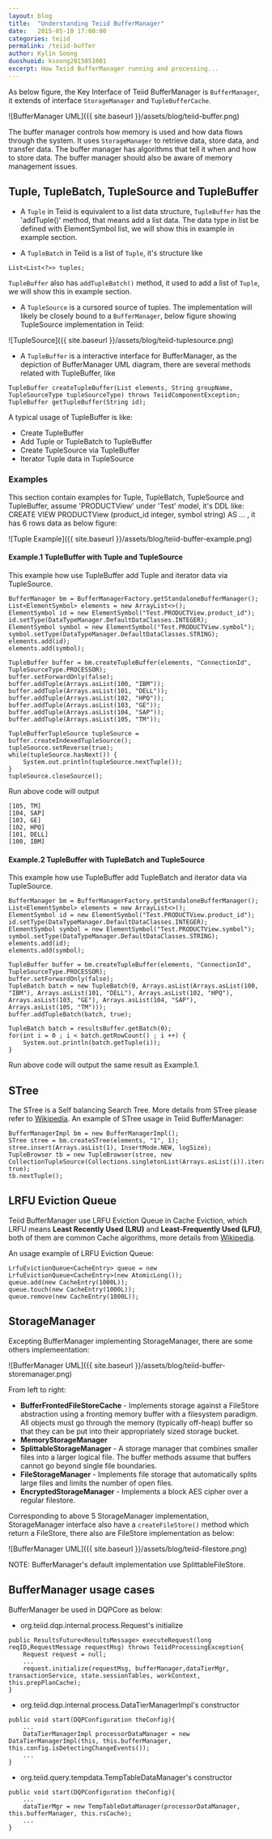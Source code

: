 ```yaml
---
layout: blog
title:  "Understanding Teiid BufferManager"
date:   2015-05-10 17:00:00
categories: teiid
permalink: /teiid-buffer
author: Kylin Soong
duoshuoid: ksoong2015051001
excerpt: How Teiid BufferManager running and processing...
---
```


As below figure, the Key Interface of Teiid BufferManager is `BufferManager`, it extends of interface `StorageManager` and `TupleBufferCache`.

![BufferManager UML]({{ site.baseurl }}/assets/blog/teiid-buffer.png)

The buffer manager controls how memory is used and how data flows through the system. It uses `StorageManager` to retrieve data, store data, and transfer data. The buffer manager has algorithms that tell it when and how to store data. The buffer manager should also be aware of memory management issues.

## Tuple, TupleBatch, TupleSource and TupleBuffer

* A `Tuple` in Teiid is equivalent to a list data structure, `TupleBuffer` has the 'addTuple()' method, that means add a list data. The data type in list be defined with ElementSymbol list, we will show this in example in example section.

* A `TupleBatch` in Teiid is a list of `Tuple`, it's structure like

~~~
List<List<?>> tuples;
~~~

`TupleBuffer` also has `addTupleBatch()` method, it used to add a list of `Tuple`, we will show this in example section.

* A `TupleSource` is a cursored source of tuples. The implementation will likely be closely bound to a `BufferManager`, below figure showing TupleSource implementation in Teiid:

![TupleSource]({{ site.baseurl }}/assets/blog/teiid-tuplesource.png) 

* A `TupleBuffer` is a interactive interface for BufferManager, as the depiction of BufferManager UML diagram, there are several methods related with TupleBuffer, like

~~~
TupleBuffer createTupleBuffer(List elements, String groupName, TupleSourceType tupleSourceType) throws TeiidComponentException;
TupleBuffer getTupleBuffer(String id);
~~~

A typical usage of TupleBuffer is like: 

* Create TupleBuffer
* Add Tuple or TupleBatch to TupleBuffer
* Create TupleSource via TupleBuffer
* Iterator Tuple data in TupleSource

### Examples

This section contain examples for Tuple, TupleBatch, TupleSource and TupleBuffer, assume 'PRODUCTView' under 'Test' model, it's DDL like: CREATE VIEW PRODUCTView (product_id integer, symbol string) AS ... , it has 6 rows data as below figure:

![Tuple Example]({{ site.baseurl }}/assets/blog/teiid-buffer-example.png)

#### Example.1 TupleBuffer with Tuple and TupleSource

This example how use TupleBuffer add Tuple and iterator data via TupleSource. 

~~~
BufferManager bm = BufferManagerFactory.getStandaloneBufferManager();
List<ElementSymbol> elements = new ArrayList<>();
ElementSymbol id = new ElementSymbol("Test.PRODUCTView.product_id");
id.setType(DataTypeManager.DefaultDataClasses.INTEGER);
ElementSymbol symbol = new ElementSymbol("Test.PRODUCTView.symbol");
symbol.setType(DataTypeManager.DefaultDataClasses.STRING);
elements.add(id);
elements.add(symbol);
		
TupleBuffer buffer = bm.createTupleBuffer(elements, "ConnectionId", TupleSourceType.PROCESSOR);
buffer.setForwardOnly(false);
buffer.addTuple(Arrays.asList(100, "IBM"));
buffer.addTuple(Arrays.asList(101, "DELL"));
buffer.addTuple(Arrays.asList(102, "HPQ"));
buffer.addTuple(Arrays.asList(103, "GE"));
buffer.addTuple(Arrays.asList(104, "SAP"));
buffer.addTuple(Arrays.asList(105, "TM"));
		
TupleBufferTupleSource tupleSource = buffer.createIndexedTupleSource();
tupleSource.setReverse(true);	
while(tupleSource.hasNext()) {
	System.out.println(tupleSource.nextTuple());
}
tupleSource.closeSource();
~~~

Run above code will output

~~~
[105, TM]
[104, SAP]
[103, GE]
[102, HPQ]
[101, DELL]
[100, IBM]
~~~

#### Example.2 TupleBuffer with TupleBatch and TupleSource

This example how use TupleBuffer add TupleBatch and iterator data via TupleSource.

~~~
BufferManager bm = BufferManagerFactory.getStandaloneBufferManager();
List<ElementSymbol> elements = new ArrayList<>();
ElementSymbol id = new ElementSymbol("Test.PRODUCTView.product_id");
id.setType(DataTypeManager.DefaultDataClasses.INTEGER);
ElementSymbol symbol = new ElementSymbol("Test.PRODUCTView.symbol");
symbol.setType(DataTypeManager.DefaultDataClasses.STRING);
elements.add(id);
elements.add(symbol);
		
TupleBuffer buffer = bm.createTupleBuffer(elements, "ConnectionId", TupleSourceType.PROCESSOR);
buffer.setForwardOnly(false);
TupleBatch batch = new TupleBatch(0, Arrays.asList(Arrays.asList(100, "IBM"), Arrays.asList(101, "DELL"), Arrays.asList(102, "HPQ"), Arrays.asList(103, "GE"), Arrays.asList(104, "SAP"), Arrays.asList(105, "TM")));
buffer.addTupleBatch(batch, true);

TupleBatch batch = resultsBuffer.getBatch(0);
for(int i = 0 ; i < batch.getRowCount() ; i ++) {
	System.out.println(batch.getTuple(i));
}		
~~~

Run above code will output the same result as Example.1.

## STree

The STree is a Self balancing Search Tree. More details from STree please refer to [Wikipedia](http://en.wikipedia.org/wiki/Self-balancing_binary_search_tree). An example of STree usage in Teiid BufferManager:

~~~
BufferManagerImpl bm = new BufferManagerImpl();
STree stree = bm.createSTree(elements, "1", 1);
stree.insert(Arrays.asList(1), InsertMode.NEW, logSize);
TupleBrowser tb = new TupleBrowser(stree, new CollectionTupleSource(Collections.singletonList(Arrays.asList(i)).iterator()), true);
tb.nextTuple();
~~~

## LRFU Eviction Queue

Teiid BufferManager use LRFU Eviction Queue in Cache Eviction, which LRFU means **Least Recently Used (LRU)** and **Least-Frequently Used (LFU)**, both of them are common Cache algorithms, more details from [Wikipedia](http://en.wikipedia.org/wiki/Cache_algorithms).

An usage example of LRFU Eviction Queue:

~~~
LrfuEvictionQueue<CacheEntry> queue = new LrfuEvictionQueue<CacheEntry>(new AtomicLong());
queue.add(new CacheEntry(1000L));
queue.touch(new CacheEntry(1000L));
queue.remove(new CacheEntry(1000L));
~~~

## StorageManager

Excepting BufferManager implementing StorageManager, there are some others implemeentation:

![BufferManager UML]({{ site.baseurl }}/assets/blog/teiid-buffer-storemanager.png)

From left to right:

* **BufferFrontedFileStoreCache** - Implements storage against a FileStore abstraction using a fronting memory buffer with a filesystem paradigm. All objects must go through the memory (typically off-heap) buffer so that they can be put into their appropriately sized storage bucket. 
* **MemoryStorageManager**
* **SplittableStorageManager** - A storage manager that combines smaller files into a larger logical file. The buffer methods assume that buffers cannot go beyond single file boundaries.
* **FileStorageManager** - Implements file storage that automatically splits large files and limits the number of open files.
* **EncryptedStorageManager** - Implements a block AES cipher over a regular filestore. 

Corresponding to above 5 StorageManager implementation, StorageManager interface also have a `createFileStore()` method which return a FileStore, there also are FileStore implementation as below:

![BufferManager UML]({{ site.baseurl }}/assets/blog/teiid-filestore.png)

NOTE: BufferManager's default implementation use SplittableFileStore.
 
## BufferManager usage cases

BufferManager be used in DQPCore as below:

* org.teiid.dqp.internal.process.Request's initialize

~~~
public ResultsFuture<ResultsMessage> executeRequest(long reqID,RequestMessage requestMsg) throws TeiidProcessingException{
    Request request = null;
    ...
    request.initialize(requestMsg, bufferManager,dataTierMgr, transactionService, state.sessionTables, workContext, this.prepPlanCache);
}
~~~

* org.teiid.dqp.internal.process.DataTierManagerImpl's constructor

~~~
public void start(DQPConfiguration theConfig){
    ...
    DataTierManagerImpl processorDataManager = new DataTierManagerImpl(this, this.bufferManager, this.config.isDetectingChangeEvents());
    ...
}
~~~

* org.teiid.query.tempdata.TempTableDataManager's constructor

~~~
public void start(DQPConfiguration theConfig){
    ...
    dataTierMgr = new TempTableDataManager(processorDataManager, this.bufferManager, this.rsCache);
    ...
}
~~~ 
